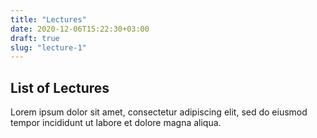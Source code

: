 ```yaml
---
title: "Lectures"
date: 2020-12-06T15:22:30+03:00
draft: true
slug: "lecture-1"
---
```

## List of Lectures

Lorem ipsum dolor sit amet, consectetur adipiscing elit, sed do eiusmod tempor incididunt ut labore et dolore magna aliqua. 